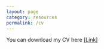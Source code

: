 ```yaml
---
layout: page
category: resources
permalink: /cv
---
```


You can download my CV here <a href="https://docs.google.com/document/d/1E9b6_fk1YVqwueIyG-NuD5gBGNsiruUvk8OTOOt7uRs/edit">[Link]</a>
